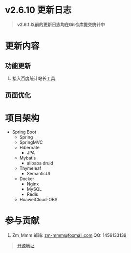 # v2.6.10 更新日志

> **v2.6.1 以前的更新日志均在Git仓库提交统计中**

# 更新内容

## 功能更新

1. 接入百度统计站长工具

## 页面优化



# 项目架构

- Spring Boot
    - Spring
    - SpringMVC
    - Hibernate
        - JPA
    - Mybatis
        - alibaba druid
    - Thymeleaf
        - SemanticUI
    - Docker
        - Nginx
        - MySQL
        - Redis
    - HuaweiCloud-OBS
          
# 参与贡献

1.  Zm_Mmm 邮箱: zm-mmm@foxmail.com QQ: 1456133139

> [开源地址](https://gitee.com/zm_mmm/blog "开源地址")